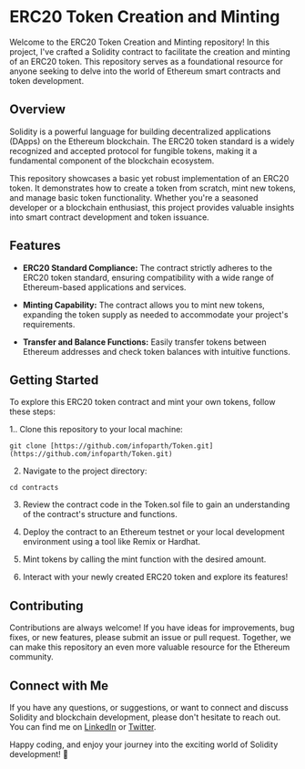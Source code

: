 # ERC20 Token Creation and Minting
Welcome to the ERC20 Token Creation and Minting repository! In this project, I've crafted a Solidity contract to facilitate the creation and minting of an ERC20 token. This repository serves as a foundational resource for anyone seeking to delve into the world of Ethereum smart contracts and token development.

## Overview
Solidity is a powerful language for building decentralized applications (DApps) on the Ethereum blockchain. The ERC20 token standard is a widely recognized and accepted protocol for fungible tokens, making it a fundamental component of the blockchain ecosystem.

This repository showcases a basic yet robust implementation of an ERC20 token. It demonstrates how to create a token from scratch, mint new tokens, and manage basic token functionality. Whether you're a seasoned developer or a blockchain enthusiast, this project provides valuable insights into smart contract development and token issuance.

## Features
- **ERC20 Standard Compliance:** The contract strictly adheres to the ERC20 token standard, ensuring compatibility with a wide range of Ethereum-based applications and services.

- **Minting Capability:** The contract allows you to mint new tokens, expanding the token supply as needed to accommodate your project's requirements.

- **Transfer and Balance Functions:** Easily transfer tokens between Ethereum addresses and check token balances with intuitive functions.

## Getting Started
To explore this ERC20 token contract and mint your own tokens, follow these steps:

1.. Clone this repository to your local machine:
   ```
   git clone [https://github.com/infoparth/Token.git](https://github.com/infoparth/Token.git)
  ```
2. Navigate to the project directory:

```
cd contracts
```

3. Review the contract code in the Token.sol file to gain an understanding of the contract's structure and functions.

4. Deploy the contract to an Ethereum testnet or your local development environment using a tool like Remix or Hardhat.

5. Mint tokens by calling the mint function with the desired amount.

6. Interact with your newly created ERC20 token and explore its features!

## Contributing
Contributions are always welcome! If you have ideas for improvements, bug fixes, or new features, please submit an issue or pull request. Together, we can make this repository an even more valuable resource for the Ethereum community.

## Connect with Me
If you have any questions, or suggestions, or want to connect and discuss Solidity and blockchain development, please don't hesitate to reach out. You can find me on [LinkedIn](https://www.linkedin.com/in/parthverma-/) or [Twitter](https://twitter.com/verma_parth79).

Happy coding, and enjoy your journey into the exciting world of Solidity development! 🚀
